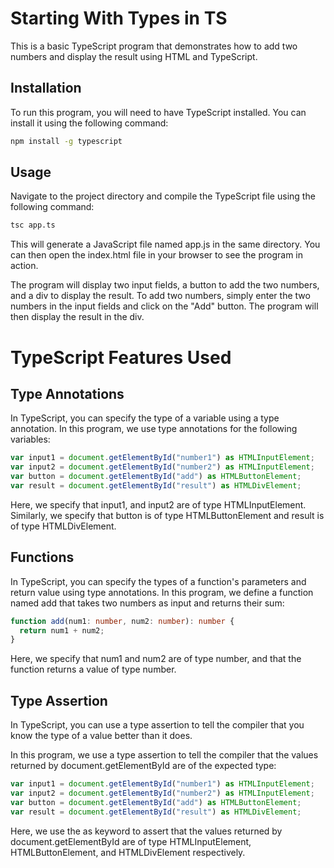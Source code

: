 # Starting With Types in TS

This is a basic TypeScript program that demonstrates how to add two numbers and display the result using HTML and TypeScript.

## Installation

To run this program, you will need to have TypeScript installed. You can install it using the following command:

```bash
npm install -g typescript
```

## Usage

Navigate to the project directory and compile the TypeScript file using the following command:

```bash
tsc app.ts
```

This will generate a JavaScript file named app.js in the same directory. You can then open the index.html file in your browser to see the program in action.

The program will display two input fields, a button to add the two numbers, and a div to display the result. To add two numbers, simply enter the two numbers in the input fields and click on the "Add" button. The program will then display the result in the div.

# TypeScript Features Used

## Type Annotations

In TypeScript, you can specify the type of a variable using a type annotation. In this program, we use type annotations for the following variables:

```typescript
var input1 = document.getElementById("number1") as HTMLInputElement;
var input2 = document.getElementById("number2") as HTMLInputElement;
var button = document.getElementById("add") as HTMLButtonElement;
var result = document.getElementById("result") as HTMLDivElement;
```

Here, we specify that input1, and input2 are of type HTMLInputElement. Similarly, we specify that button is of type HTMLButtonElement and result is of type HTMLDivElement.

## Functions

In TypeScript, you can specify the types of a function's parameters and return value using type annotations. In this program, we define a function named add that takes two numbers as input and returns their sum:

```typescript
function add(num1: number, num2: number): number {
  return num1 + num2;
}
```

Here, we specify that num1 and num2 are of type number, and that the function returns a value of type number.

## Type Assertion

In TypeScript, you can use a type assertion to tell the compiler that you know the type of a value better than it does.

In this program, we use a type assertion to tell the compiler that the values returned by document.getElementById are of the expected type:

```typescript
var input1 = document.getElementById("number1") as HTMLInputElement;
var input2 = document.getElementById("number2") as HTMLInputElement;
var button = document.getElementById("add") as HTMLButtonElement;
var result = document.getElementById("result") as HTMLDivElement;
```

Here, we use the as keyword to assert that the values returned by document.getElementById are of type HTMLInputElement, HTMLButtonElement, and HTMLDivElement respectively.
